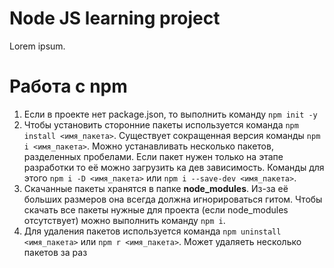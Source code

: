 # Node JS learning project

Lorem ipsum.

# Работа с npm
1. Если в проекте нет package.json, то выполнить команду `npm init -y`
2. Чтобы установить сторонние пакеты используется команда `npm install <имя_пакета>`. Существует сокращенная версия команды `npm i <имя_пакета>`. Можно устанавливать несколько пакетов, разделенных пробелами. Если пакет нужен только на этапе разработки то её можно загрузить ка дев зависимость. Команды для этого `npm i -D <имя_пакета>` или `npm i --save-dev <имя_пакета>`.
3. Скачанные пакеты хранятся в папке **node_modules**. Из-за её больших размеров она всегда должна игнорироваться гитом. Чтобы скачать все пакеты нужные для проекта (если node_modules отсутствует) можно выполнить команду `npm i`.
4. Для удаления пакетов используется команда `npm uninstall <имя_пакета>` или `npm r <имя_пакета>`. Может удаляеть несколько пакетов за раз
